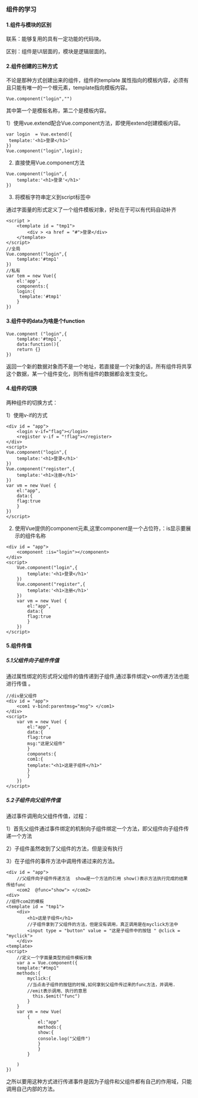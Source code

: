 ### 组件的学习

#### 1.组件与模块的区别

联系：能够复用的具有一定功能的代码块。 		

区别：组件是UI层面的，模块是逻辑层面的。

#### 2.组件创建的三种方式

不论是那种方式创建出来的组件，组件的template 属性指向的模板内容，必须有且只能有唯一的一个根元素，template指向模板内容。

```
Vue.component("login","")
```

其中第一个是模板名称，第二个是模板内容。


1）使用vue.extend配合Vue.component方法，即使用extend创建模板内容。

```
var login  = Vue.extend({
 template:'<h1>登录</h1>'
})
Vue.component("login",login);
```

2) 直接使用Vue.component方法

```
Vue.component("login",{
	template:'<h1>登录'</h1>'
})
```

3) 将模板字符串定义到script标签中

通过字面量的形式定义了一个组件模板对象，好处在于可以有代码自动补齐

```
<script >
    <template id = "tmp1">
     	<div > <a href = "#">登录</div>
    </template>
</script>
//全局 
Vue.component("login",{
    template:'#tmp1'
})
//私有
var tem = new Vue({
	el:'app',
	components:{
	login:{
	 template:'#tmp1'
	}
})
```

#### 3.组件中的data为啥是个function

```
Vue.compnent ("login",{
	template:'#tmp1',
	data:function(){
	return {}
})
```

返回一个新的数据对象而不是一个地址，若直接是一个对象的话，所有组件将共享这个数据，某一个组件变化，则所有组件的数据都会发生变化。

#### 4.组件的切换

两种组件的切换方式：

1）使用v-if的方式

```
<div id = "app">
	<login v-if="flag"></login>
	<register v-if = "!flag"></register>
</div>
<script>
Vue.component("login",{
	template:'<h1>登录</h1>'
})
Vue.component("register",{
	template:'<h1>注册</h1>'
})
var vm = new Vue( {
    el:"app",
    data:{
    flag:true
    }
})
</script>
```

2) 使用Vue提供的component元素,这里component是一个占位符，：is显示要展示的组件名称

```
<div id = "app">
	<component :is="login"></component>
</div>
<script>
    Vue.component("login",{
        template:'<h1>登录</h1>'
    })
    Vue.component("register",{
        template:'<h1>注册</h1>'
    })
    var vm = new Vue( {
        el:"app",
        data:{
        flag:true
        }
    })
</script>
```

#### 5.组件传值

##### 5.1父组件向子组件传值

通过属性绑定的形式将父组件的值传递到子组件,通过事件绑定v-on传递方法也能进行传值 。

```
//div是父组件  
<div id = "app">
	<com1 v-bind:parentmsg="msg"> </com1>
</div>
<script>
    var vm = new Vue( {
        el:"app",
        data:{
        flag:true
        msg:"这是父组件"
        }
        componets:{
        com1:{
        template:"<h1>这是子组件</h1>"
        }
        }
    })
</script>
```

##### 5.2子组件向父组件传值

通过事件调用向父组件传值，过程：

1）首先父组件通过事件绑定的机制向子组件绑定一个方法，即父组件向子组件传递一个方法

2）子组件虽然收到了父组件的方法，但是没有执行

3）在子组件的事件方法中调用传递过来的方法。

```
<div id = "app">
	//父组件向子组件传递方法  show是一个方法的引用 show()表示方法执行完成的结果传给func
	<com2  @func="show"> </com2>
<div>
//组件com2的模板
<template id = "tmp1">
	<div>
		<h1>这是子组件</h1>
		//子组件拿到了父组件的方法，但是没有调用，真正调用是在myclick方法中
		<input type = "button" value = "这是子组件中的按钮 " @click = "myclick">
	</div>
<template>
<script>
	//定义一个字面量类型的组件模板对象
	var a = Vue.component({
	template:"#tmp1"
	methods:{
		myclick:{
		//当点击子组件的按钮的时候,如何拿到父组件传过来的func方法，并调用.
		//emit表示调用、执行的意思
		  this.$emit("func")
		}
	}
	var vm = new Vue(
		{
			el:"app"
			methods:{
			show:{
			console.log("父组件")
			}
			}
		}
	
	)
})
```

之所以要用这种方式进行传递事件是因为子组件和父组件都有自己的作用域，只能调用自己内部的方法。